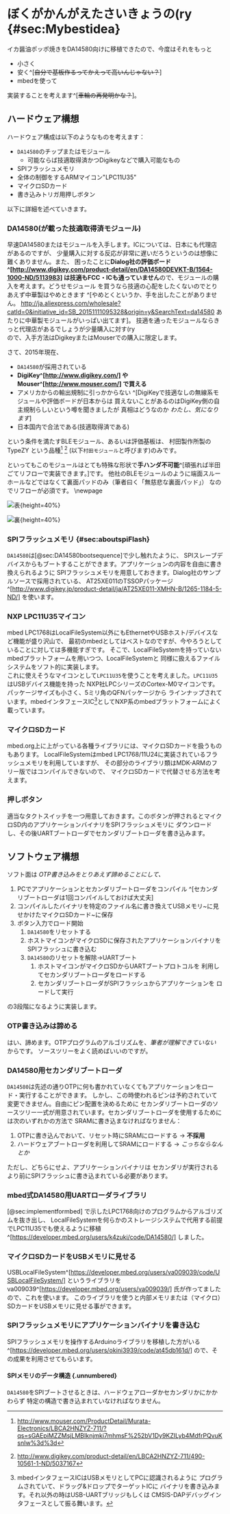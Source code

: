 
<!--
# NXP社LPC11U35とマイクロSDカードでイカ醤油*もどき*する
-->
# ぼくがかんがえたさいきょうの(ry {#sec:Mybestidea}
イカ醤油ポッポ焼きをDA14580向けに移植できたので、今度はそれをもっと

- 小さく
- 安く^[~~自分で基板作るってかえって高いんじゃない？~~]
- mbedを使って

実装することを考えます^[~~車輪の再発明かな？~~]。

## ハードウェア構想
ハードウェア構成は以下のようなものを考えます：

- `DA14580`のチップまたはモジュール
    - 可能ならば技適取得済かつDigikeyなどで購入可能なもの
- SPIフラッシュメモリ
- 全体の制御をするARMマイコン"LPC11U35"
- マイクロSDカード
- 書き込みトリガ用押しボタン

以下に詳細を述べていきます。

### DA14580(が載った技適取得済モジュール)
早速DA14580またはモジュールを入手します。ICについては、日本にも代理店があるのですが、
少量購入に対する反応が非常に遅いだろうというのは想像に難くありません。また、
困ったことに**Dialog社の評価ボード^[http://www.digikey.com/product-detail/en/DA14580DEVKT-B/1564-1000-ND/5113983]
は技適もFCC・ICも通っていません**ので、モジュールの購入を考えます。どうせモジュール
を買うなら技適の心配をしたくないのでとりあえず中華製はやめときます
^[やめとくというか、手を出したことがありません。
http://ja.aliexpress.com/wholesale?catId=0&initiative_id=SB_20151111095328&origin=y&SearchText=da14580
あたりに中華製モジュールがいっぱい出てます]。
技適を通ったモジュールならきっと代理店があるでしょうが少量購入に対す(ry\
ので、入手方法はDigikeyまたはMouserでの購入に限定します。

さて、2015年現在、

- `DA14580`が採用されている
- **DigiKey^[http://www.digikey.com/] やMouser^[http://www.mouser.com/] で買える**
- アメリカからの輸出規制に引っかからない
^[DigiKeyで技適なしの無線系モジュールや評価ボードが日本からは
買えないことがあるのはDigiKey側の自主規制らしいという噂を聞きましたが
真相はどうなのか _わたし、気になります_]
- 日本国内で合法である(技適取得済である)

という条件を満たすBLEモジュール、あるいは評価基板は、
村田製作所製のTypeZY
という品種[^ZYmouser] [^ZYdigikey] (以下`村田モジュール`と呼びます)のみです。
<!--
ICチップについては中国で数社が採用している
^[ モジュールもいくつか。アンテナ設計が超テキトー（に見える）]
のを見かけましたし、aitendoに入荷する可能性がありますが、
端的に言って違法行為なので[^1]、堂々と個人購入できる`村田モジュール`を使いましょう。
-->
といってもこのモジュールはとても特殊な形状で**手ハンダ不可能**^[頑張れば半田ごてリフローで実装できます。]です。
他社のBLEモジュールのように端面スルーホールなどではなくて裏面パッドのみ（筆者曰く「無慈悲な裏面パッド」）
なのでリフローが必須です。
\newpage

![表](MurataModule.jpg){height=40%}

![裏](MurataModule_bottom.jpg){height=40%}

### SPIフラッシュメモリ {#sec:aboutspiFlash}
`DA14580`は[@sec:DA14580bootsequence]で少し触れたように、
SPIスレーブデバイスからもブートすることができます。アプリケーションの内容を自由に書き換えられるように
SPIフラッシュメモリを用意しておきます。Dialog社のサンプルソースで採用されている、
AT25XE011のTSSOPパッケージ^[http://www.digikey.jp/product-detail/ja/AT25XE011-XMHN-B/1265-1184-5-ND/] を使います。

### NXP LPC11U35マイコン
mbed LPC1768はLocalFileSystem以外にもEthernetやUSBホスト/デバイスなど機能が盛り沢山で、
最初のmbedとしてはベストなのですが、今やろうとしていることに対しては多機能すぎです。
そこで、LocalFileSystemを持っていないmbedプラットフォームを用いつつ、LocalFileSystemと
同様に扱えるファイルシステムをソフト的に実装します。  
これに使えそうなマイコンとして`LPC11U35`を使うことを考えました。`LPC11U35`はUSBデバイス機能を持った
NXP社LPCシリーズのCortex-M0マイコンです。パッケージサイズも小さく、5ミリ角のQFNパッケージから
ラインナップされています。mbedインタフェースIC[^3]としてNXP系のmbedプラットフォームによく載っています。

### マイクロSDカード
mbed.org上に上がっている各種ライブラリには、マイクロSDカードを扱うものもあります。
LocalFileSystemはmbed LPC1768/11U24に実装されているフラッシュメモリを利用していますが、
その部分のライブラリ類はMDK-ARMのフリー版ではコンパイルできないので、
マイクロSDカードで代替させる方法を考えます。

### 押しボタン
適当なタクトスイッチを一つ用意しておきます。このボタンが押されるとマイクロSD内のアプリケーションバイナリをSPIフラッシュメモリに
ダウンロードし、その後UARTブートローダでセカンダリブートローダを書き込みます。

## ソフトウェア構想
ソフト面は *OTP書き込みをとりあえず諦めることにして、*

1. PCでアプリケーションとセカンダリブートローダをコンパイル
^[セカンダリブートローダは1回コンパイルしておけば大丈夫]
1. コンパイルしたバイナリを特定のファイル名に書き換えてUSBメモリ~に見せかけたマイクロSDカード~に保存
1. ボタン入力でロード開始
    1. `DA14580`をリセットする
    1. ホストマイコンがマイクロSDに保存されたアプリケーションバイナリを
    SPIフラッシュに書き込む
    1. `DA14580`のリセットを解除→UARTブート
        1. ホストマイコンがマイクロSDからUARTブートプロトコルを
        利用してセカンダリブートローダをロードする
        1. セカンダリブートローダがSPIフラッシュからアプリケーションを
        ロードして実行

の3段階になるように実装します。

### OTP書き込みは諦める
はい、諦めます。OTPプログラムのアルゴリズムを、*筆者が理解できていない* からです。
ソースツリーをよく読めばいいのですが。

### DA14580用セカンダリブートローダ
`DA14580`は先述の通りOTPに何も書かれていなくてもアプリケーションをロード・実行することができます。
しかし、この時使われるピンは予約されていて変更できません。自由にピン配置を決めるために
セカンダリブートローダのソースツリー一式が用意されています。セカンダリブートローダを使用するためには次のいずれかの方法で
SRAMに書き込まなければなりません：

1. OTPに書き込んでおいて、リセット時にSRAMにロードする -> **不採用**
1. ハードウェアブートローダを利用してSRAMにロードする -> _こっちならなんとか_

ただし、どちらにせよ、アプリケーションバイナリは
セカンダリが実行されるより前にSPIフラッシュに書き込まれている必要があります。

### mbed式DA14580用UARTローダライブラリ
[@sec:implementformbed] <!--[前2.3項](#mbedへの実装)-->で示したLPC1768向けのプログラムからアルゴリズムを抜き出し、
LocalFileSystemを何らかのストレージシステムで代用する前提でLPC11U35でも使えるように移植^[https://developer.mbed.org/users/k4zuki/code/DA14580/] しました。

### マイクロSDカードをUSBメモリに見せる
USBLocalFileSystem^[https://developer.mbed.org/users/va009039/code/USBLocalFileSystem/] というライブラリをva009039^[https://developer.mbed.org/users/va009039/] 氏が作ってましたので、これを使います。
このライブラリを使うと内部メモリまたは（マイクロ）SDカードをUSBメモリに見せる事ができます。

### SPIフラッシュメモリにアプリケーションバイナリを書き込む
SPIフラッシュメモリを操作するArduinoライブラリを移植した方がいる^[https://developer.mbed.org/users/okini3939/code/at45db161d/]
ので、その成果を利用させてもらいます。

#### SPIメモリのデータ構造 {.unnumbered}
`DA14580`をSPIブートさせるときは、ハードウェアローダかセカンダリかにかかわらず
特定の構造で書き込まれていなければなりません。

<!-- --- -->
[^1]: 買うだけで違法行為と断じてしまうのは、ちょっと語弊があります。
電波を出さない限りは（Lチカをするだけなら）使っても何も問題ないのですが、
電波暗室を所有している人以外は肝心のBLEで遊べないので、
おとなしく技適済モジュールを使いましょう。
村田モジュールを1個だけ買うと14ドルもするのでよいお値段と言えますが、その価値はあると考えます。

[^ZYmouser]: http://www.mouser.com/ProductDetail/Murata-Electronics/LBCA2HNZYZ-711/?qs=sGAEpiMZZMsjLMBIknjmki7mhmsF%252bV1Dy9KZILyb4MdfrPQvuKsnIw%3d%3d

[^ZYdigikey]: http://www.digikey.com/product-detail/en/LBCA2HNZYZ-711/490-10561-1-ND/5037167
[^3]: mbedインタフェースICはUSBメモリとしてPCに認識されるように
プログラムされていて、ドラッグ&ドロップでターゲットICに
バイナリを書き込みます。それ以外の時はUSB-UARTブリッジもしくは
CMSIS-DAPデバッグインタフェースとして振る舞います。

[3_1_1]: https://developer.mbed.org/users/MACRUM/notebook/mbed-hdk/
[3_1_2]: https://developer.mbed.org/users/k4zuki/code/DA14580/
[3_1_3]: https://developer.mbed.org/users/va009039/
[3_1_4]: https://developer.mbed.org/users/k4zuki/code/USBLocalFileSystem/
